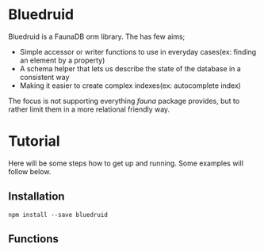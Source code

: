 #  Bluedruid

Bluedruid is a FaunaDB orm library. The has few aims;
 - Simple accessor or writer functions to use in everyday cases(ex: finding an element by a property)
 - A schema helper that lets us describe the state of the database in a consistent way
 - Making it easier to create complex indexes(ex: autocomplete index)
 
The focus is not supporting everything *fauna* package provides, but to rather
limit them in a more relational friendly way.

# Tutorial

Here will be some steps how to get up and running. Some examples will follow below.
 
## Installation

```npm install --save bluedruid```

## Functions

